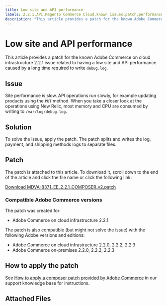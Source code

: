 ```yaml
---
title: Low site and API performance
labels: 2.2.1,API,Magento Commerce Cloud,known issues,patch,performance,troubleshooting,Adobe Commerce,cloud infrastructure,on-premises,2.2.0,2.2.2,2.2.3
description: "This article provides a patch for the known Adobe Commerce on cloud infrastructure 2.2.1 issue related to having a low site and API performance caused by a long time required to write `debug.log`."
---
```


# Low site and API performance

This article provides a patch for the known Adobe Commerce on cloud infrastructure 2.2.1 issue related to having a low site and API performance caused by a long time required to write `debug.log`.

## Issue

Site performance is slow. API operations run slowly, for example updating products using the `PUT` method. When you take a closer look at the operations using New Relic, most memory and CPU are consumed by writing to `/var/log/debug.log`.

## Solution

To solve the issue, apply the patch. The patch splits and writes the log, payment, and shipping methods logs to separate files.

## Patch

The patch is attached to this article. To download it, scroll down to the end of the article and click the file name or click the following link:

 [Download MDVA-8371\_EE\_2.2.1\_COMPOSER\_v2.patch](assets/MDVA-8371_EE_2.2.1_COMPOSER_v2.patch.zip)

### Compatible Adobe Commerce versions

The patch was created for:

* Adobe Commerce on cloud infrastructure 2.2.1

The patch is also compatible (but might not solve the issue) with the following Adobe versions and editions:

* Adobe Commerce on cloud infrastructure 2.2.0, 2.2.2, 2.2.3
* Adobe Commerce on-premises 2.2.0, 2.2.2, 2.2.3

## How to apply the patch

See [How to apply a composer patch provided by Adobe Commerce](https://support.magento.com/hc/en-us/articles/360028367731) in our support knowledge base for instructions.

## Attached Files 
